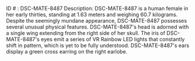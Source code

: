 ID # : DSC-MATE-8487
Description: DSC-MATE-8487 is a human female in her early thirties, standing at 1.63 meters and weighing 60.7 kilograms. Despite the seemingly mundane appearance, DSC-MATE-8487 possesses several unusual physical features. DSC-MATE-8487's head is adorned with a single wing extending from the right side of her skull. The iris of DSC-MATE-8487's eyes emit a series of VR Rainbow LED lights that constantly shift in pattern, which is yet to be fully understood. DSC-MATE-8487's ears display a green cross earring on the right earlobe.